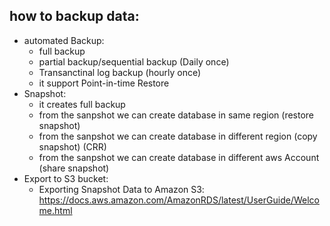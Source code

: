 ## how to backup data:
  * automated Backup:
       * full backup
       * partial backup/sequential backup (Daily once)
       * Transanctinal log backup (hourly once)
     * it support Point-in-time Restore
  * Snapshot:
      * it creates full backup 
      * from the sanpshot we can create database in same region (restore snapshot)
      *  from the sanpshot we can create database in different  region (copy snapshot) (CRR)
      *  from the sanpshot we can create database in  different aws Account (share snapshot)
  * Export to S3 bucket:
      * Exporting Snapshot Data to Amazon S3:
             https://docs.aws.amazon.com/AmazonRDS/latest/UserGuide/Welcome.html